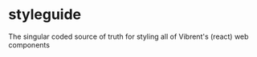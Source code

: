 # styleguide
The singular coded source of truth for styling all of Vibrent's (react) web components
